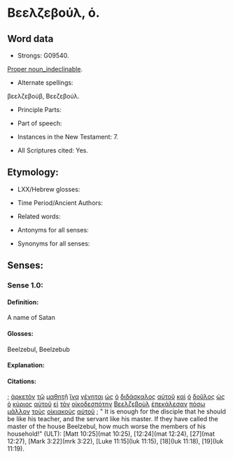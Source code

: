 # Βεελζεβούλ, ὁ.

<!-- Status: S2=NeedsFinalCheck -->
<!-- Lexica used for edits: LN MM -->

## Word data

* Strongs: G09540.

[Proper noun_indeclinable](http://ugg.readthedocs.io/en/latest/proper_noun_indeclinable.html). 

* Alternate spellings:

βεελζεβούβ, Βεεζεβούλ.

* Principle Parts: 

* Part of speech: 


* Instances in the New Testament: 7.

* All Scriptures cited: Yes.

## Etymology: 

* LXX/Hebrew glosses: 

* Time Period/Ancient Authors: 

* Related words: 

* Antonyms for all senses:

* Synonyms for all senses: 

## Senses:

### Sense  1.0: 

#### Definition: 

A name of Satan

#### Glosses: 

Beelzebul, Beelzebub

#### Explanation: 

#### Citations: 

; [ἀρκετὸν](../G07130/01.md) [τῷ](../G35880/01.md) [μαθητῇ](../G31010/01.md) [ἵνα](../G24430/01.md) [γένηται](../G10960/01.md) [ὡς](../G56130/01.md) [ὁ](../G35880/01.md) [διδάσκαλος](../G13200/01.md) [αὐτοῦ](../G08460/01.md) [καὶ](../G25320/01.md) [ὁ](../G35880/01.md) [δοῦλος](../G14010/01.md) [ὡς](../G56130/01.md) [ὁ](../G35880/01.md) [κύριος](../G29620/01.md) [αὐτοῦ](../G08460/01.md) [εἰ](../G14870/01.md) [τὸν](../G35880/01.md) [οἰκοδεσπότην](../G36170/01.md) [Βεελζεβοὺλ](../G09540/01.md) [ἐπεκάλεσαν](../G19410/01.md) [πόσῳ](../G42140/01.md) [μᾶλλον](../G31230/01.md) [τοὺς](../G35880/01.md) [οἰκιακοὺς](../G36150/01.md) [αὐτοῦ](../G08460/01.md)
; " It is enough for the disciple that he should be like his teacher, and the servant like his master. If they have called the master of the house Beelzebul, how much worse the members of his household!" (ULT): 
[Matt 10:25](mat 10:25), [12:24](mat 12:24),  [27](mat 12:27), [Mark 3:22](mrk 3:22), [Luke 11:15](luk 11:15), [18](luk 11:18), [19](luk 11:19).
